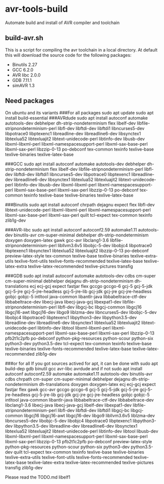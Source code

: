 # avr-tools-build
Automate build and install of AVR compiler and toolchain

## build-avr.sh
This is a script for compiling the avr toolchain in a local directory.
At default this will download the source code for the following packages:
- Binutils	2.27
- GCC		6.2.0
- AVR libc	2.0.0
- GDB		7.11.1
- simAVR	1.3

## Need packages
On ubuntu and its variants
###For all packages
sudo apt update
sudo apt install build-essential
###AVRdude
sudo apt install autoconf automake autotools-dev debhelper dh-strip-nondeterminism flex libelf-dev libfile-stripnondeterminism-perl libfl-dev libftdi-dev libftdi1 libncurses5-dev libpotrace0 libptexenc1 libreadline-dev libreadline6-dev libsynctex1 libtexlua52 libtexluajit2 libtext-unidecode-perl libtinfo-dev libusb-dev libxml-libxml-perl libxml-namespacesupport-perl libxml-sax-base-perl libxml-sax-perl libzzip-0-13 po-debconf tex-common texinfo texlive-base texlive-binaries texlive-latex-base

###GCC
sudo apt install autoconf automake autotools-dev debhelper dh-strip-nondeterminism flex libelf-dev libfile-stripnondeterminism-perl libfl-dev libftdi-dev libftdi1 libncurses5-dev libpotrace0 libptexenc1 libreadline-dev libreadline6-dev libsynctex1 libtexlua52 libtexluajit2 libtext-unidecode-perl libtinfo-dev libusb-dev libxml-libxml-perl libxml-namespacesupport-perl libxml-sax-base-perl libxml-sax-perl libzzip-0-13 po-debconf tex-common texinfo texlive-base texlive-binaries texlive-latex-base

###Binutils
sudo apt install autoconf chrpath dejagnu expect flex libfl-dev libtext-unidecode-perl libxml-libxml-perl libxml-namespacesupport-perl libxml-sax-base-perl libxml-sax-perl quilt tcl-expect tex-common texinfo zlib1g-dev

###AVR-libc
sudo apt install autoconf autoconf2.59 automake1.11 autotools-dev binutils-avr cm-super-minimal debhelper dh-strip-nondeterminism doxygen doxygen-latex gawk gcc-avr libclang1-3.6 libfile-stripnondeterminism-perl libllvm3.6v5 libobjc-5-dev libobjc4 libpotrace0 libptexenc1 libsynctex1 libtexlua52 libtexluajit2 libzzip-0-13 po-debconf preview-latex-style tex-common texlive-base texlive-binaries texlive-extra-utils texlive-font-utils texlive-fonts-recommended texlive-latex-base texlive-latex-extra texlive-latex-recommended texlive-pictures transfig

###GDB
sudo apt install autoconf automake autotools-dev cdbs cm-super cm-super-minimal debhelper dejagnu dh-strip-nondeterminism dh-translations ecj ecj-gcj expect fastjar flex gccgo gccgo-6 gcj-5 gcj-5-jdk gcj-5-jre gcj-5-jre-headless gcj-5-jre-lib gcj-jdk gcj-jre gcj-jre-headless gobjc gobjc-5 intltool java-common libantlr-java libbabeltrace-ctf-dev libbabeltrace-dev libecj-java libecj-java-gcj libexpat1-dev libfile-stripnondeterminism-perl libfl-dev libgcj-bc libgcj-common libgcj16 libgcj16-awt libgcj16-dev libgo9 liblzma-dev libncurses5-dev libobjc-5-dev libobjc4 libpotrace0 libptexenc1 libpython3-dev libpython3.5-dev libreadline-dev libreadline6-dev libsynctex1 libtexlua52 libtexluajit2 libtext-unidecode-perl libtinfo-dev libtool libxml-libxml-perl libxml-namespacesupport-perl libxml-sax-base-perl libxml-sax-perl libzzip-0-13 pfb2t1c2pfb po-debconf python-pkg-resources python-scour python-six python3-dev python3.5-dev tcl-expect tex-common texinfo texlive-base texlive-binaries texlive-fonts-recommended texlive-latex-base texlive-latex-recommended zlib1g-dev

###or for all
If you got sources actived for apt, it can be done with
sudo apt build-dep gdb binutil gcc avr-libc avrdude
and if not
sudo apt install autoconf autoconf2.59 automake automake1.11 autotools-dev binutils-avr cdbs chrpath cm-super cm-super-minimal debhelper dejagnu dh-strip-nondeterminism dh-translations doxygen doxygen-latex ecj ecj-gcj expect fastjar flex gawk gcc-avr gccgo gccgo-6 gcj-5 gcj-5-jdk gcj-5-jre gcj-5-jre-headless gcj-5-jre-lib gcj-jdk gcj-jre gcj-jre-headless gobjc gobjc-5 intltool java-common libantlr-java libbabeltrace-ctf-dev libbabeltrace-dev libclang1-3.6 libecj-java libecj-java-gcj libelf-dev libexpat1-dev libfile-stripnondeterminism-perl libfl-dev libftdi-dev libftdi1 libgcj-bc libgcj-common libgcj16 libgcj16-awt libgcj16-dev libgo9 libllvm3.6v5 liblzma-dev libncurses5-dev libobjc-5-dev libobjc4 libpotrace0 libptexenc1 libpython3-dev libpython3.5-dev libreadline-dev libreadline6-dev libsynctex1 libtexlua52 libtexluajit2 libtext-unidecode-perl libtinfo-dev libtool libusb-dev libxml-libxml-perl libxml-namespacesupport-perl libxml-sax-base-perl libxml-sax-perl libzzip-0-13 pfb2t1c2pfb po-debconf preview-latex-style python-pkg-resources python-scour python-six python3-dev python3.5-dev quilt tcl-expect tex-common texinfo texlive-base texlive-binaries texlive-extra-utils texlive-font-utils texlive-fonts-recommended texlive-latex-base texlive-latex-extra texlive-latex-recommended texlive-pictures transfig zlib1g-dev


Please read the TODO.md
libelf1
